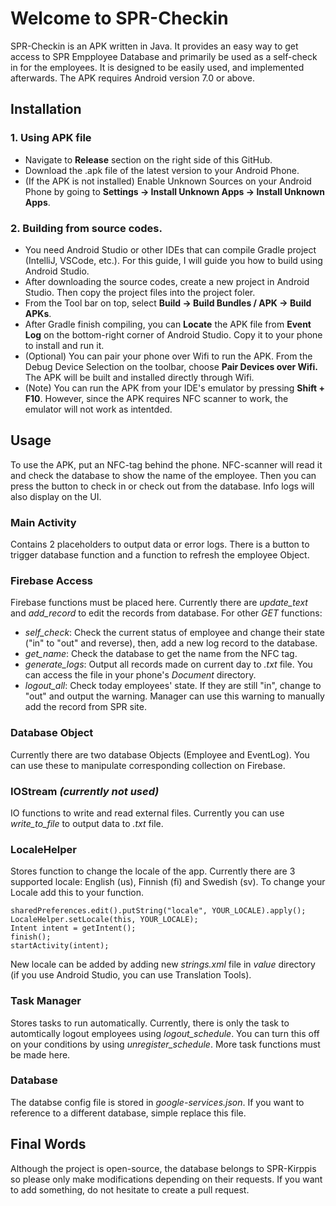 # Welcome to SPR-Checkin

SPR-Checkin is an APK written in Java. It provides an easy way to get access to SPR Empployee Database and primarily be used as a self-check in for the employees. It is designed to be easily used, and implemented afterwards. 
The APK requires Android version 7.0 or above.


## Installation
### 1. Using APK file
* Navigate to **Release** section on the right side of this GitHub.
* Download the .apk file of the latest version to your Android Phone.
* (If the APK is not installed) Enable Unknown Sources on your Android Phone by going to **Settings -> Install Unknown Apps -> Install Unknown Apps**.

### 2. Building from source codes.
* You need Android Studio or other IDEs that can compile Gradle project (IntelliJ, VSCode, etc.). For this guide, I will guide you how to build using Android Studio.
* After downloading the source codes, create a new project in Android Studio. Then copy the project files into the project foler.
* From the Tool bar on top, select **Build -> Build Bundles / APK -> Build APKs**.
* After Gradle finish compiling, you can **Locate** the APK file from **Event Log** on the bottom-right corner of Android Studio. Copy it to your phone to install and run it.
* (Optional) You can pair your phone over Wifi to run the APK. From the Debug Device Selection on the toolbar, choose **Pair Devices over Wifi.** The APK will be built and installed directly through Wifi.
* (Note) You can run the APK from your IDE's emulator by pressing **Shift + F10**. However, since the APK requires NFC scanner to work, the emulator will not work as intentded.


##  Usage

To use the APK, put an NFC-tag behind the phone. NFC-scanner will read it and check the database to show the name of the employee. Then you can press the button to check in or check out from the database. Info logs will also display on the UI.

### Main Activity
Contains 2 placeholders to output data or error logs. There is a button to trigger database function and a function to refresh the employee Object.

### Firebase Access
Firebase functions must be placed here. Currently there are *update_text* and *add_record* to edit the records from database. For other *GET* functions:

- *self_check*: Check the current status of employee and change their state ("in" to "out" and reverse), then, add a new log record to the database.
- *get_name*: Check the database to get the name from the NFC tag.
- *generate_logs*: Output all records made on current day to *.txt* file. You can access the file in your phone's *Document* directory.
- *logout_all*: Check today employees' state. If they are still "in", change to "out" and output the warning. Manager can use this warning to manually add the record from SPR site.

### Database Object
Currently there are two database Objects (Employee and EventLog). You can use these to manipulate corresponding collection on Firebase.

### IOStream *(currently not used)*

IO functions to write and read external files. Currently you can use *write_to_file* to output data to *.txt* file.

### LocaleHelper
Stores function to change the locale of the app. Currently there are 3 supported locale: English (us), Finnish (fi) and Swedish (sv). To change your Locale add this to your function.

    sharedPreferences.edit().putString("locale", YOUR_LOCALE).apply();  
    LocaleHelper.setLocale(this, YOUR_LOCALE);  
    Intent intent = getIntent();  
    finish();  
    startActivity(intent);

New locale can be added by adding new *strings.xml* file in *value* directory (if you use Android Studio, you can use Translation Tools).

### Task Manager
Stores tasks to run automatically. Currently, there is only the task to automtically logout employees using *logout_schedule*. You can turn this off on your conditions by using *unregister_schedule*. More task functions must be made here.

### Database
The databse config file is stored in *google-services.json*. If you want to reference to a different database, simple replace this file.

## Final Words
Although the project is open-source, the database belongs to SPR-Kirppis so please only make modifications depending on their requests. If you want to add something, do not hesitate to create a pull request. 
